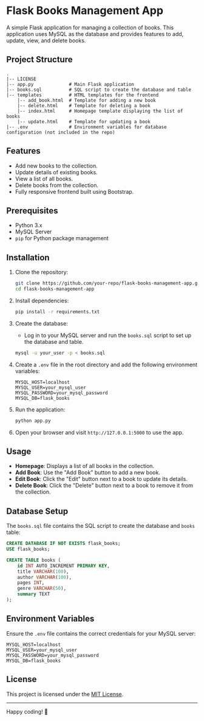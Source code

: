 
# Flask Books Management App

A simple Flask application for managing a collection of books. This application uses MySQL as the database and provides features to add, update, view, and delete books.

## Project Structure

```
.
|-- LICENSE
|-- app.py             # Main Flask application
|-- books.sql          # SQL script to create the database and table
|-- templates          # HTML templates for the frontend
    |-- add_book.html  # Template for adding a new book
    |-- delete.html    # Template for deleting a book
    |-- index.html     # Homepage template displaying the list of books
    |-- update.html    # Template for updating a book
|-- .env               # Environment variables for database configuration (not included in the repo)
```

## Features

- Add new books to the collection.
- Update details of existing books.
- View a list of all books.
- Delete books from the collection.
- Fully responsive frontend built using Bootstrap.

## Prerequisites

- Python 3.x
- MySQL Server
- `pip` for Python package management

## Installation

1. Clone the repository:
   ```bash
   git clone https://github.com/your-repo/flask-books-management-app.git
   cd flask-books-management-app
   ```

2. Install dependencies:
   ```bash
   pip install -r requirements.txt
   ```

3. Create the database:
   - Log in to your MySQL server and run the `books.sql` script to set up the database and table.
   ```bash
   mysql -u your_user -p < books.sql
   ```

4. Create a `.env` file in the root directory and add the following environment variables:
   ```env
   MYSQL_HOST=localhost
   MYSQL_USER=your_mysql_user
   MYSQL_PASSWORD=your_mysql_password
   MYSQL_DB=flask_books
   ```

5. Run the application:
   ```bash
   python app.py
   ```

6. Open your browser and visit `http://127.0.0.1:5000` to use the app.

## Usage

- **Homepage**: Displays a list of all books in the collection.
- **Add Book**: Use the "Add Book" button to add a new book.
- **Edit Book**: Click the "Edit" button next to a book to update its details.
- **Delete Book**: Click the "Delete" button next to a book to remove it from the collection.

## Database Setup

The `books.sql` file contains the SQL script to create the database and `books` table:
```sql
CREATE DATABASE IF NOT EXISTS flask_books;
USE flask_books;

CREATE TABLE books (
    id INT AUTO_INCREMENT PRIMARY KEY,
    title VARCHAR(100),
    author VARCHAR(100),
    pages INT,
    genre VARCHAR(50),
    summary TEXT
);
```

## Environment Variables

Ensure the `.env` file contains the correct credentials for your MySQL server:
```env
MYSQL_HOST=localhost
MYSQL_USER=your_mysql_user
MYSQL_PASSWORD=your_mysql_password
MYSQL_DB=flask_books
```

## License

This project is licensed under the [MIT License](LICENSE).

---

Happy coding! 🚀
